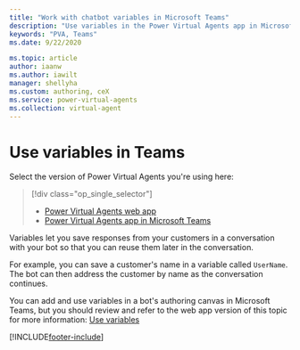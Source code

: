 ```yaml
---
title: "Work with chatbot variables in Microsoft Teams"
description: "Use variables in the Power Virtual Agents app in Microsoft Teams to use custom and prebuilt entities to allow for customized conversations in your bot."
keywords: "PVA, Teams"
ms.date: 9/22/2020

ms.topic: article
author: iaanw
ms.author: iawilt
manager: shellyha
ms.custom: authoring, ceX
ms.service: power-virtual-agents
ms.collection: virtual-agent
---
```


# Use variables in Teams

Select the version of Power Virtual Agents you're using here:

> [!div class="op_single_selector"]
>
> - [Power Virtual Agents web app](../authoring-variables.md)
> - [Power Virtual Agents app in Microsoft Teams](authoring-variables-teams.md)

Variables let you save responses from your customers in a conversation with your bot so that you can reuse them later in the conversation.

For example, you can save a customer's name in a variable called `UserName`. The bot can then address the customer by name as the conversation continues.

You can add and use variables in a bot's authoring canvas in Microsoft Teams, but you should review and refer to the web app version of this topic for more information: [Use variables](../authoring-variables.md)

[!INCLUDE[footer-include](../includes/footer-banner.md)]
